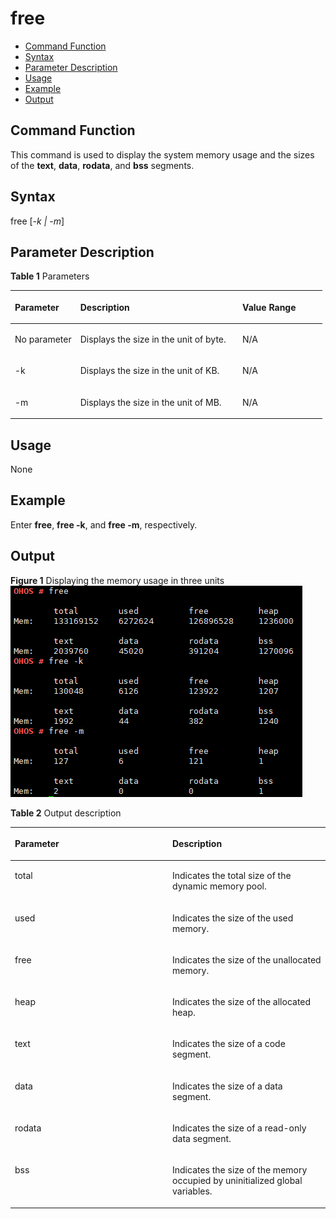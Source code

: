 # free<a name="EN-US_TOPIC_0000001051930299"></a>

-   [Command Function](#section175151514841)
-   [Syntax](#section8488721749)
-   [Parameter Description](#section27272181949)
-   [Usage](#section148661259410)
-   [Example](#section68081530242)
-   [Output](#section171235517543)

## Command Function<a name="section175151514841"></a>

This command is used to display the system memory usage and the sizes of the  **text**,  **data**,  **rodata**, and  **bss**  segments.

## Syntax<a name="section8488721749"></a>

free \[_-k | -m_\]

## Parameter Description<a name="section27272181949"></a>

**Table  1**  Parameters

<a name="table110mcpsimp"></a>
<table><thead align="left"><tr id="row116mcpsimp"><th class="cellrowborder" valign="top" width="21%" id="mcps1.2.4.1.1"><p id="p118mcpsimp"><a name="p118mcpsimp"></a><a name="p118mcpsimp"></a><strong id="b2034885242810"><a name="b2034885242810"></a><a name="b2034885242810"></a>Parameter</strong></p>
</th>
<th class="cellrowborder" valign="top" width="52%" id="mcps1.2.4.1.2"><p id="p120mcpsimp"><a name="p120mcpsimp"></a><a name="p120mcpsimp"></a><strong id="b023810562286"><a name="b023810562286"></a><a name="b023810562286"></a>Description</strong></p>
</th>
<th class="cellrowborder" valign="top" width="27%" id="mcps1.2.4.1.3"><p id="p122mcpsimp"><a name="p122mcpsimp"></a><a name="p122mcpsimp"></a><strong id="b10762357162817"><a name="b10762357162817"></a><a name="b10762357162817"></a>Value Range</strong></p>
</th>
</tr>
</thead>
<tbody><tr id="row123mcpsimp"><td class="cellrowborder" valign="top" width="21%" headers="mcps1.2.4.1.1 "><p id="p125mcpsimp"><a name="p125mcpsimp"></a><a name="p125mcpsimp"></a>No parameter</p>
</td>
<td class="cellrowborder" valign="top" width="52%" headers="mcps1.2.4.1.2 "><p id="p127mcpsimp"><a name="p127mcpsimp"></a><a name="p127mcpsimp"></a>Displays the size in the unit of byte.</p>
</td>
<td class="cellrowborder" valign="top" width="27%" headers="mcps1.2.4.1.3 "><p id="p129mcpsimp"><a name="p129mcpsimp"></a><a name="p129mcpsimp"></a>N/A</p>
</td>
</tr>
<tr id="row130mcpsimp"><td class="cellrowborder" valign="top" width="21%" headers="mcps1.2.4.1.1 "><p id="p132mcpsimp"><a name="p132mcpsimp"></a><a name="p132mcpsimp"></a>-k</p>
</td>
<td class="cellrowborder" valign="top" width="52%" headers="mcps1.2.4.1.2 "><p id="p134mcpsimp"><a name="p134mcpsimp"></a><a name="p134mcpsimp"></a>Displays the size in the unit of KB.</p>
</td>
<td class="cellrowborder" valign="top" width="27%" headers="mcps1.2.4.1.3 "><p id="p136mcpsimp"><a name="p136mcpsimp"></a><a name="p136mcpsimp"></a>N/A</p>
</td>
</tr>
<tr id="row137mcpsimp"><td class="cellrowborder" valign="top" width="21%" headers="mcps1.2.4.1.1 "><p id="p139mcpsimp"><a name="p139mcpsimp"></a><a name="p139mcpsimp"></a>-m</p>
</td>
<td class="cellrowborder" valign="top" width="52%" headers="mcps1.2.4.1.2 "><p id="p141mcpsimp"><a name="p141mcpsimp"></a><a name="p141mcpsimp"></a>Displays the size in the unit of MB.</p>
</td>
<td class="cellrowborder" valign="top" width="27%" headers="mcps1.2.4.1.3 "><p id="p143mcpsimp"><a name="p143mcpsimp"></a><a name="p143mcpsimp"></a>N/A</p>
</td>
</tr>
</tbody>
</table>

## Usage<a name="section148661259410"></a>

None

## Example<a name="section68081530242"></a>

Enter  **free**,  **free -k**, and  **free -m**, respectively.

## Output<a name="section171235517543"></a>

**Figure  1**  Displaying the memory usage in three units<a name="fig478715471421"></a>  
![](figure/displaying-the-memory-usage-in-three-units.png "displaying-the-memory-usage-in-three-units")

**Table  2**  Output description

<a name="table633mcpsimp"></a>
<table><thead align="left"><tr id="row638mcpsimp"><th class="cellrowborder" valign="top" width="50%" id="mcps1.2.3.1.1"><p id="p640mcpsimp"><a name="p640mcpsimp"></a><a name="p640mcpsimp"></a>Parameter</p>
</th>
<th class="cellrowborder" valign="top" width="50%" id="mcps1.2.3.1.2"><p id="p642mcpsimp"><a name="p642mcpsimp"></a><a name="p642mcpsimp"></a>Description</p>
</th>
</tr>
</thead>
<tbody><tr id="row643mcpsimp"><td class="cellrowborder" valign="top" width="50%" headers="mcps1.2.3.1.1 "><p id="p645mcpsimp"><a name="p645mcpsimp"></a><a name="p645mcpsimp"></a>total</p>
</td>
<td class="cellrowborder" valign="top" width="50%" headers="mcps1.2.3.1.2 "><p id="p647mcpsimp"><a name="p647mcpsimp"></a><a name="p647mcpsimp"></a>Indicates the total size of the dynamic memory pool.</p>
</td>
</tr>
<tr id="row648mcpsimp"><td class="cellrowborder" valign="top" width="50%" headers="mcps1.2.3.1.1 "><p id="p650mcpsimp"><a name="p650mcpsimp"></a><a name="p650mcpsimp"></a>used</p>
</td>
<td class="cellrowborder" valign="top" width="50%" headers="mcps1.2.3.1.2 "><p id="p652mcpsimp"><a name="p652mcpsimp"></a><a name="p652mcpsimp"></a>Indicates the size of the used memory.</p>
</td>
</tr>
<tr id="row653mcpsimp"><td class="cellrowborder" valign="top" width="50%" headers="mcps1.2.3.1.1 "><p id="p655mcpsimp"><a name="p655mcpsimp"></a><a name="p655mcpsimp"></a>free</p>
</td>
<td class="cellrowborder" valign="top" width="50%" headers="mcps1.2.3.1.2 "><p id="p657mcpsimp"><a name="p657mcpsimp"></a><a name="p657mcpsimp"></a>Indicates the size of the unallocated memory.</p>
</td>
</tr>
<tr id="row658mcpsimp"><td class="cellrowborder" valign="top" width="50%" headers="mcps1.2.3.1.1 "><p id="p660mcpsimp"><a name="p660mcpsimp"></a><a name="p660mcpsimp"></a>heap</p>
</td>
<td class="cellrowborder" valign="top" width="50%" headers="mcps1.2.3.1.2 "><p id="p662mcpsimp"><a name="p662mcpsimp"></a><a name="p662mcpsimp"></a>Indicates the size of the allocated heap.</p>
</td>
</tr>
<tr id="row10101624938"><td class="cellrowborder" valign="top" width="50%" headers="mcps1.2.3.1.1 "><p id="p610724734"><a name="p610724734"></a><a name="p610724734"></a>text</p>
</td>
<td class="cellrowborder" valign="top" width="50%" headers="mcps1.2.3.1.2 "><p id="p1510024539"><a name="p1510024539"></a><a name="p1510024539"></a>Indicates the size of a code segment.</p>
</td>
</tr>
<tr id="row207288271839"><td class="cellrowborder" valign="top" width="50%" headers="mcps1.2.3.1.1 "><p id="p572872713317"><a name="p572872713317"></a><a name="p572872713317"></a>data</p>
</td>
<td class="cellrowborder" valign="top" width="50%" headers="mcps1.2.3.1.2 "><p id="p272852716315"><a name="p272852716315"></a><a name="p272852716315"></a>Indicates the size of a data segment.</p>
</td>
</tr>
<tr id="row1774316321731"><td class="cellrowborder" valign="top" width="50%" headers="mcps1.2.3.1.1 "><p id="p274343218317"><a name="p274343218317"></a><a name="p274343218317"></a>rodata</p>
</td>
<td class="cellrowborder" valign="top" width="50%" headers="mcps1.2.3.1.2 "><p id="p1974319321133"><a name="p1974319321133"></a><a name="p1974319321133"></a>Indicates the size of a read-only data segment.</p>
</td>
</tr>
<tr id="row121618371536"><td class="cellrowborder" valign="top" width="50%" headers="mcps1.2.3.1.1 "><p id="p0161183720314"><a name="p0161183720314"></a><a name="p0161183720314"></a>bss</p>
</td>
<td class="cellrowborder" valign="top" width="50%" headers="mcps1.2.3.1.2 "><p id="p09295155511"><a name="p09295155511"></a><a name="p09295155511"></a>Indicates the size of the memory occupied by uninitialized global variables.</p>
</td>
</tr>
</tbody>
</table>

